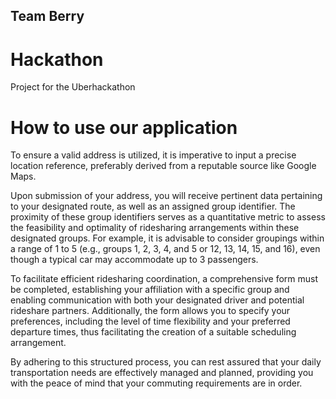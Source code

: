 ## Team Berry
# Hackathon
Project for the Uberhackathon
# How to use our application
To ensure a valid address is utilized, it is imperative to input a precise location reference, preferably derived from a reputable source like Google Maps.

Upon submission of your address, you will receive pertinent data pertaining to your designated route, as well as an assigned group identifier. The proximity of these group identifiers serves as a quantitative metric to assess the feasibility and optimality of ridesharing arrangements within these designated groups. For example, it is advisable to consider groupings within a range of 1 to 5 (e.g., groups 1, 2, 3, 4, and 5 or 12, 13, 14, 15, and 16), even though a typical car may accommodate up to 3 passengers.

To facilitate efficient ridesharing coordination, a comprehensive form must be completed, establishing your affiliation with a specific group and enabling communication with both your designated driver and potential rideshare partners. Additionally, the form allows you to specify your preferences, including the level of time flexibility and your preferred departure times, thus facilitating the creation of a suitable scheduling arrangement.

By adhering to this structured process, you can rest assured that your daily transportation needs are effectively managed and planned, providing you with the peace of mind that your commuting requirements are in order.

